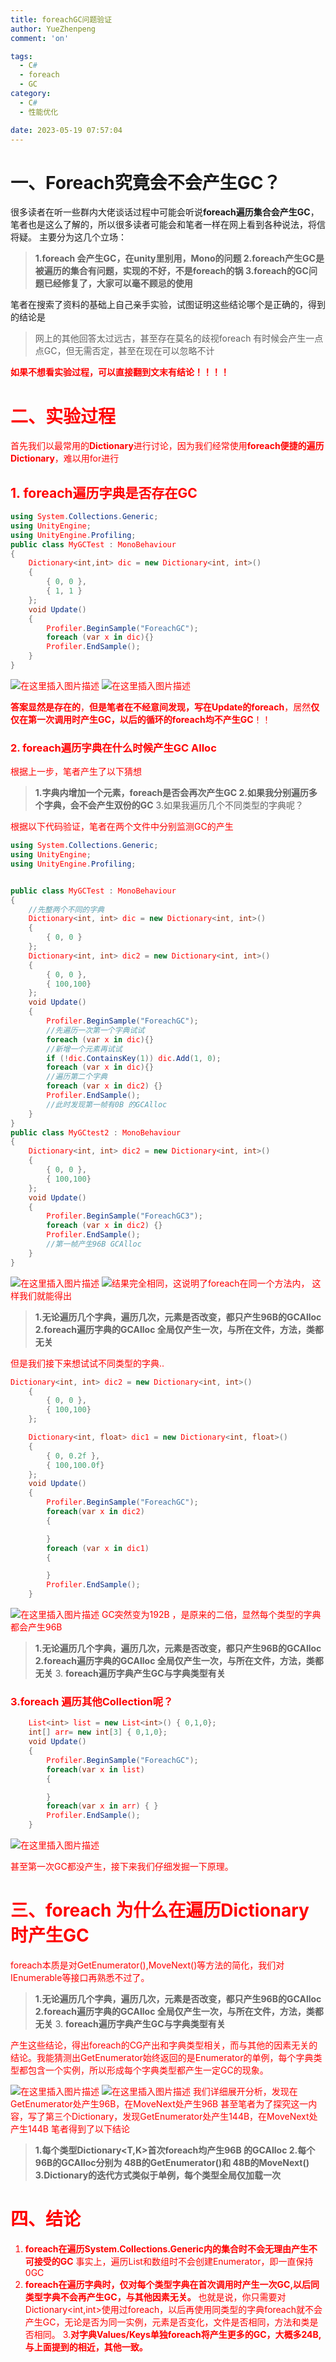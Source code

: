 ```yaml
---
title: foreachGC问题验证
author: YueZhenpeng
comment: 'on'

tags:
  - C#
  - foreach
  - GC
category:
  - C#
  - 性能优化

date: 2023-05-19 07:57:04
---
```


# 一、Foreach究竟会不会产生GC？
很多读者在听一些群内大佬谈话过程中可能会听说**foreach遍历集合会产生GC**，笔者也是这么了解的，所以很多读者可能会和笔者一样在网上看到各种说法，将信将疑。
主要分为这几个立场：

> **1.foreach 会产生GC，在unity里别用，Mono的问题
> 2.foreach产生GC是被遍历的集合有问题，实现的不好，不是foreach的锅
> 3.foreach的GC问题已经修复了，大家可以毫不顾忌的使用**

笔者在搜索了资料的基础上自己亲手实验，试图证明这些结论哪个是正确的，得到的结论是

> 网上的其他回答太过远古，甚至存在莫名的歧视foreach
> 有时候会产生一点点GC，但无需否定，甚至在现在可以忽略不计

**<font color=red>如果不想看实验过程，可以直接翻到文末有结论！！！！</fontcolor>**


# 二、实验过程
首先我们以最常用的**Dictionary**进行讨论，因为我们经常使用**foreach便捷的遍历Dictionary**，难以用for进行
## 1. foreach遍历字典是否存在GC
```csharp
using System.Collections.Generic;
using UnityEngine;
using UnityEngine.Profiling;
public class MyGCTest : MonoBehaviour
{
    Dictionary<int,int> dic = new Dictionary<int, int>()
    {
        { 0, 0 },
        { 1, 1 }
    };
    void Update()
    {
        Profiler.BeginSample("ForeachGC");
        foreach (var x in dic){}
        Profiler.EndSample();
    }
}

```
![在这里插入图片描述](https://raw.githubusercontent.com/yueh0607/MyPicueres/main/202305192036507.png)
![在这里插入图片描述](https://raw.githubusercontent.com/yueh0607/MyPicueres/main/202305192037774.png)

**答案显然是存在的**，**但是笔者在不经意间发现，写在Update的foreach**，居然**仅仅在第一次调用时产生GC，以后的循环的foreach均不产生GC**！！

### 2. foreach遍历字典在什么时候产生GC Alloc
根据上一步，笔者产生了以下猜想

> **1.字典内增加一个元素，foreach是否会再次产生GC
> 2.如果我分别遍历多个字典，会不会产生双份的GC**
> 3.如果我遍历几个不同类型的字典呢？

根据以下代码验证，笔者在两个文件中分别监测GC的产生
```csharp
using System.Collections.Generic;
using UnityEngine;
using UnityEngine.Profiling;


public class MyGCTest : MonoBehaviour
{
	//先整两个不同的字典
    Dictionary<int, int> dic = new Dictionary<int, int>()
    {
        { 0, 0 }
    };
    Dictionary<int, int> dic2 = new Dictionary<int, int>()
    {
        { 0, 0 },
        { 100,100}
    };
    void Update()
    {
        Profiler.BeginSample("ForeachGC");
        //先遍历一次第一个字典试试
        foreach (var x in dic){}
        //新增一个元素再试试
        if (!dic.ContainsKey(1)) dic.Add(1, 0);
        foreach (var x in dic){}
        //遍历第二个字典
        foreach (var x in dic2) {}
        Profiler.EndSample();
        //此时发现第一帧有0B 的GCAlloc
    }
}
public class MyGCtest2 : MonoBehaviour
{
    Dictionary<int, int> dic2 = new Dictionary<int, int>()
    {
        { 0, 0 },
        { 100,100}
    };
    void Update()
    {
        Profiler.BeginSample("ForeachGC3");
        foreach (var x in dic2) {}
        Profiler.EndSample();
        //第一帧产生96B GCAlloc
    }
}
```
![在这里插入图片描述](https://raw.githubusercontent.com/yueh0607/MyPicueres/main/202305192037743.png)
![结果完全相同，这说明了foreach在同一个方法内，](https://raw.githubusercontent.com/yueh0607/MyPicueres/main/202305192037024.png)
这样我们就能得出

> **1.无论遍历几个字典，遍历几次，元素是否改变，都只产生96B的GCAlloc**
> **2.foreach遍历字典的GCAlloc 全局仅产生一次，与所在文件，方法，类都无关**

但是我们接下来想试试不同类型的字典..

```csharp
Dictionary<int, int> dic2 = new Dictionary<int, int>()
    {
        { 0, 0 },
        { 100,100}
    };

    Dictionary<int, float> dic1 = new Dictionary<int, float>()
    {
        { 0, 0.2f },
        { 100,100.0f}
    };
    void Update()
    {
        Profiler.BeginSample("ForeachGC");
        foreach(var x in dic2)
        {

        }
        foreach (var x in dic1)
        {

        }
        Profiler.EndSample();
    }
```
![在这里插入图片描述](https://raw.githubusercontent.com/yueh0607/MyPicueres/main/202305192037423.png)
GC突然变为192B ，是原来的二倍，显然每个类型的字典都会产生96B

> **1.无论遍历几个字典，遍历几次，元素是否改变，都只产生96B的GCAlloc**
> **2.foreach遍历字典的GCAlloc 全局仅产生一次，与所在文件，方法，类都无关**
> 3. **foreach遍历字典产生GC与字典类型有关**


### 3.foreach 遍历其他Collection呢？

```csharp
	List<int> list = new List<int>() { 0,1,0};
    int[] arr= new int[3] { 0,1,0};
    void Update()
    {
        Profiler.BeginSample("ForeachGC");
        foreach(var x in list)
        {

        }
        foreach(var x in arr) { }
        Profiler.EndSample();
    }
```

![在这里插入图片描述](https://raw.githubusercontent.com/yueh0607/MyPicueres/main/202305192037653.png)

甚至第一次GC都没产生，接下来我们仔细发掘一下原理。

# 三、foreach 为什么在遍历Dictionary时产生GC
foreach本质是对GetEnumerator(),MoveNext()等方法的简化，我们对IEnumerable等接口再熟悉不过了。
> **1.无论遍历几个字典，遍历几次，元素是否改变，都只产生96B的GCAlloc**
> **2.foreach遍历字典的GCAlloc 全局仅产生一次，与所在文件，方法，类都无关**
> 3. **foreach遍历字典产生GC与字典类型有关**

产生这些结论，得出foreach的CG产出和字典类型相关，而与其他的因素无关的结论。我能猜测出GetEnumerator始终返回的是Enumerator的单例，每个字典类型都包含一个实例，所以形成每个字典类型都产生一定GC的现象。

![在这里插入图片描述](https://raw.githubusercontent.com/yueh0607/MyPicueres/main/202305192037701.png)
![在这里插入图片描述](https://raw.githubusercontent.com/yueh0607/MyPicueres/main/202305192037173.png)
我们详细展开分析，发现在GetEnumerator处产生96B，在MoveNext处产生96B
甚至笔者为了探究这一内容，写了第三个Dictionary，发现GetEnumerator处产生144B，在MoveNext处产生144B
笔者得到了以下结论

> **1.每个类型Dictionary<T,K>首次foreach均产生96B 的GCAlloc
> 2.每个96B的GCAlloc分别为 48B的GetEnumerator()和 48B的MoveNext()**
> **3.Dictionary的迭代方式类似于单例，每个类型全局仅加载一次**


# 四、结论

 1. **<font color=red>foreach在遍历System.Collections.Generic内的集合时不会无理由产生不可接受的GC**
 事实上，遍历List和数组时不会创建Enumerator，即一直保持0GC
 2. **<font color=red>foreach在遍历字典时，仅对每个类型字典在首次调用时产生一次GC,以后同类型字典不会再产生GC，与其他因素无关。**
也就是说，你只需要对Dictionary<int,int>使用过foreach，以后再使用同类型的字典foreach就不会产生GC，无论是否为同一实例，元素是否变化，文件是否相同，方法和类是否相同。
3.**<font color=red>对字典Values/Keys单独foreach将产生更多的GC，大概多24B,与上面提到的相近，其他一致。**
